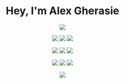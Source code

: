 <h1 align="center">Hey, I'm Alex Gherasie</h1>
<p align="center">
  <img src="https://readme-typing-svg.herokuapp.com?duration=2000&center=true&color=249CCD&lines=%24+3rd+Year+CS+Student+!;%24+Member+of+PoC+Innovation+!;%24+Fullstack+Engineer+@+Ramify+!;%24+Machine+Learning+Enthusiast+!"/>
</p>

<p align="center">
  <img src="https://img.shields.io/badge/-Python-black?style=for-the-badge&logo=Python"/>
  <img src="https://img.shields.io/badge/-C ++-blue?style=for-the-badge&logo=cplusplus"/>
  <img src="https://img.shields.io/badge/-TS / JS-black?style=for-the-badge&logo=typescript"/>
</p>

<p align="center">
  <img src="https://img.shields.io/badge/-NestJS-black?style=for-the-badge&logo=nestjs"/>
  <img src="https://img.shields.io/badge/-Prisma-yellow?style=for-the-badge&logo=prisma"/>
  <img src="https://img.shields.io/badge/-ReactJS-black?style=for-the-badge&logo=react"/>
</p>
  
<p align="center">
  <img src="https://img.shields.io/badge/-Unity-black?style=for-the-badge&logo=unity"/>
  <img src="https://img.shields.io/badge/-Docker-red?style=for-the-badge&logo=docker"/>
  <img src="https://img.shields.io/badge/-Pytorch-black?style=for-the-badge&logo=pytorch"/>
</p>

  <p align="center">
    <img src="https://github-readme-streak-stats.herokuapp.com/?user=agherasie&theme=tokyonight"/>
  </p>
